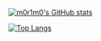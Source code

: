 [![m0r1m0's GitHub stats](https://github-readme-stats.vercel.app/api?username=m0r1m0&theme=nightowl&show_icons=true)](https://github.com/m0r1m0/github-readme-stats)

[![Top Langs](https://github-readme-stats.vercel.app/api/top-langs/?username=m0r1m0&layout=compact)](https://github.com/m0r1m0/github-readme-stats)